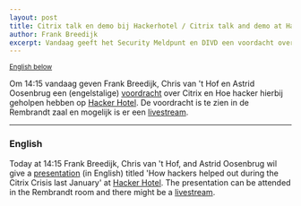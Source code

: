 ```yaml
---
layout: post
title: Citrix talk en demo bij Hackerhotel / Citrix talk and demo at Hackerhotel
author: Frank Breedijk
excerpt: Vandaag geeft het Security Meldpunt en DIVD een voordacht over o.a. CItrix bij Hacker Hotel / Today the Security Hotline and DIVD will present at Hacker Hotel
---
```

<small>[English below](#english)</small>

Om 14:15 vandaag geven Frank Breedijk, Chris van 't Hof en Astrid Oosenbrug een (engelstalige) [voordracht](https://hackerhotel.nl/index.php/timetable/event/divd/) over Citrix en Hoe hacker hierbij geholpen hebben op [Hacker Hotel](https://www.hackerhotel.nl). De voordracht is te zien in de Rembrandt zaal en mogelijk is er een [livestream](https://www.youtube.com/channel/UC0p34ICRgFw16Pqe-KKW49A).

<hr>

### English

Today at 14:15 Frank Breedijk, Chris van 't Hof, and Astrid Oosenbrug wil give a [presentation](https://hackerhotel.nl/index.php/timetable/event/divd/) (in English) titled 'How hackers helped out during the Citrix Crisis last January' at [Hacker Hotel](https://www.hackerhotel.nl). The presentation can be attended in the Rembrandt room and there might be a [livestream](https://www.youtube.com/channel/UC0p34ICRgFw16Pqe-KKW49A).
